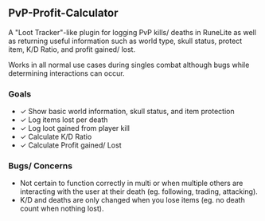 ## PvP-Profit-Calculator
A "Loot Tracker"-like plugin for logging PvP kills/ deaths in RuneLite as well as returning useful information
such as world type, skull status, protect item, K/D Ratio, and profit gained/ lost.

Works in all normal use cases during singles combat although bugs while determining interactions can occur. 

### Goals
- ✓ Show basic world information, skull status, and item protection
- ✓ Log items lost per death
- ✓ Log loot gained from player kill
- ✓ Calculate K/D Ratio
- ✓ Calculate Profit gained/ Lost

### Bugs/ Concerns
- Not certain to function correctly in multi or when multiple others are interacting with the user at their death (eg. following, trading, attacking).
- K/D and deaths are only changed when you lose items (eg. no death count when nothing lost).
